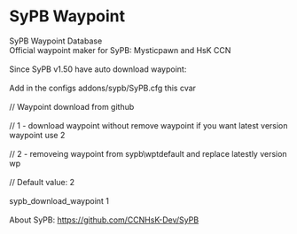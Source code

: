 # SyPB Waypoint
SyPB Waypoint Database
<br>Official waypoint maker for SyPB: Mysticpawn and HsK CCN</br>
<br> Since SyPB v1.50 have auto download waypoint:</br>
<br> Add in the configs addons/sypb/SyPB.cfg this cvar</br>
<br> // Waypoint download from github</br>
<br> // 1 - download waypoint without remove waypoint if you want latest version waypoint use 2</br>
<br> // 2 - removeing waypoint from sypb\wptdefault and replace latestly version wp</br>
<br> // Default value: 2</br>
<br> sypb_download_waypoint 1</br>
<br>About SyPB: https://github.com/CCNHsK-Dev/SyPB</br>

